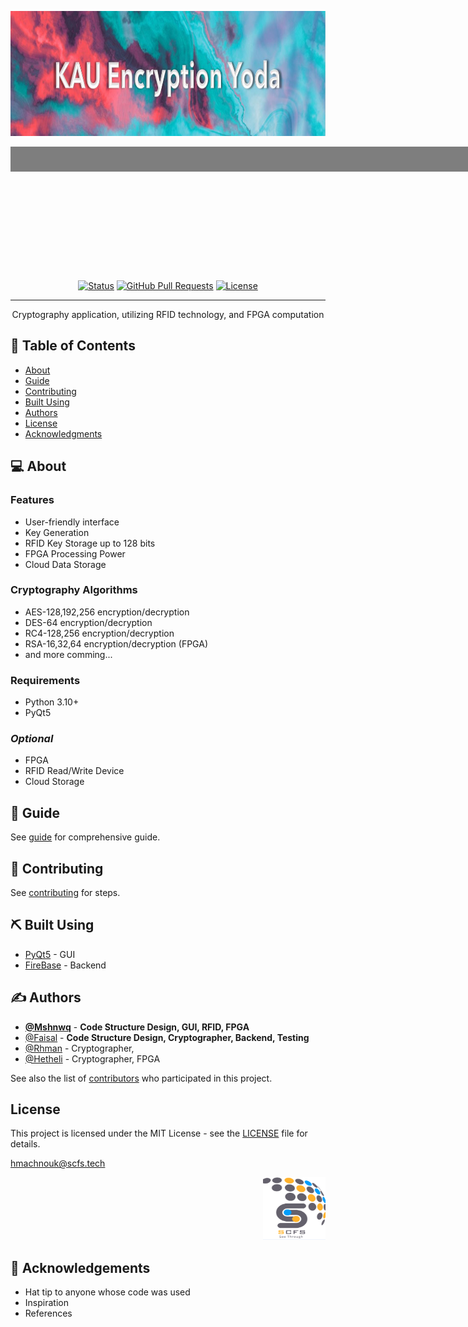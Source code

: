 <p align="center">
  <a href="" rel="noopener">
    <img width=2000px height=200px src="assets/images/KAU E Y.jpeg" alt="Project logo">
    <div style="background-image: url('https://github.com/Mshnwq/Encryption-Application/blob/main/assets/images/KAU E Y.jpeg');
                background-size: cover;
                background-position: center;
                width: 2000px;
                height: 200px;
                display: inline-block;">
      <h3 align="center" style="margin: 0; padding: 10px; background-color: rgba(0, 0, 0, 0.5); color: white;">EE495 Cryptography</h3>
    </div>
  </a>
</p>

<div align="center">

[![Status](https://img.shields.io/badge/status-active-success.svg)]()
[![GitHub Pull Requests](https://img.shields.io/github/issues-pr/kylelobo/The-Documentation-Compendium.svg)](https://github.com/kylelobo/The-Documentation-Compendium/pulls)
[![License](https://img.shields.io/badge/license-MIT-blue.svg)](/LICENSE)

</div>

---

<p align="center"> Cryptography application, utilizing RFID technology, and FPGA computation
    <br> 
</p>

## 📝 Table of Contents

- [About](#about)
- [Guide](#guide)
- [Contributing](#contributing)
- [Built Using](#built_using)
- [Authors](#authors)
- [License](#license)
- [Acknowledgments](#acknowledgement)

## :computer: About <a name = "about"></a>

### **Features**
- User-friendly interface
- Key Generation
- RFID Key Storage up to 128 bits
- FPGA Processing Power
- Cloud Data Storage
  
### **Cryptography Algorithms**
- AES-128,192,256 encryption/decryption
- DES-64 encryption/decryption
- RC4-128,256 encryption/decryption
- RSA-16,32,64 encryption/decryption (FPGA)
- and more comming...

### **Requirements**
- Python 3.10+
- PyQt5

### ***Optional***
- FPGA 
- RFID Read/Write Device
- Cloud Storage

## 🏁 Guide <a name = "guide"></a>

See [guide](https://github.com/Mshnwq/Encryption-Application/graphs/contributors) for comprehensive guide.

## 🚀 Contributing <a name = "contributing"></a>

See [contributing](https://github.com/Mshnwq/Encryption-Application/graphs/contributors) for steps.

## ⛏️ Built Using <a name = "built_using"></a>

- [PyQt5](https://www.qt.io/) - GUI
- [FireBase](https://firebase.google.com/) - Backend

## ✍️ Authors <a name = "authors"></a>

- [**@Mshnwq**](https://github.com/Mshnwq) - **Code Structure Design, GUI, RFID, FPGA**
- [@Faisal](https://github.com/FaisalJAbushanab) - **Code Structure Design, Cryptographer, Backend, Testing**
- [@Rhman](https://github.com/) - Cryptographer,
- [@Hetheli](https://github.com/) - Cryptographer, FPGA

See also the list of [contributors](https://github.com/Mshnwq/Encryption-Application/graphs/contributors) who participated in this project.

## License <a name="license"></a>
This project is licensed under the MIT License - see the [LICENSE](https://github.com/Mshnwq/Encryption-Application/blob/main/LICENSE) file for details.

<p align="left" style="margin: 0;">
    <a href="mailto:hmachnouk@scfs.tech">hmachnouk@scfs.tech</a>
</p>
<p align="right">
    <img width=100px height=100px src="assets/icons/SCFS.png" alt="Company logo">
</p>

## 🎉 Acknowledgements <a name = "acknowledgement"></a>

- Hat tip to anyone whose code was used
- Inspiration
- References
